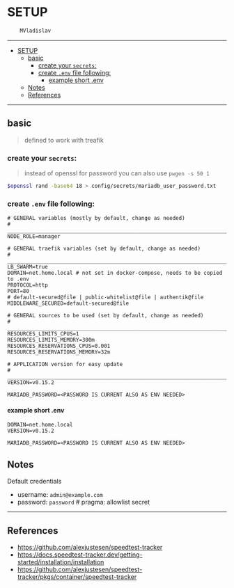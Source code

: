 # SETUP

```sh
    MVladislav
```

---

- [SETUP](#setup)
  - [basic](#basic)
    - [create your `secrets`:](#create-your-secrets)
    - [create `.env` file following:](#create-env-file-following)
      - [example short .env](#example-short-env)
  - [Notes](#notes)
  - [References](#references)

---

## basic

> defined to work with treafik

### create your `secrets`:

> instead of openssl for password you can also use `pwgen -s 50 1`

```sh
$openssl rand -base64 18 > config/secrets/mariadb_user_password.txt
```

### create `.env` file following:

```env
# GENERAL variables (mostly by default, change as needed)
# ______________________________________________________________________________
NODE_ROLE=manager

# GENERAL traefik variables (set by default, change as needed)
# ______________________________________________________________________________
LB_SWARM=true
DOMAIN=net.home.local # not set in docker-compose, needs to be copied to .env
PROTOCOL=http
PORT=80
# default-secured@file | public-whitelist@file | authentik@file
MIDDLEWARE_SECURED=default-secured@file

# GENERAL sources to be used (set by default, change as needed)
# ______________________________________________________________________________
RESOURCES_LIMITS_CPUS=1
RESOURCES_LIMITS_MEMORY=300m
RESOURCES_RESERVATIONS_CPUS=0.001
RESOURCES_RESERVATIONS_MEMORY=32m

# APPLICATION version for easy update
# ______________________________________________________________________________
VERSION=v0.15.2

MARIADB_PASSWORD=<PASSWORD IS CURRENT ALSO AS ENV NEEDED>
```

#### example short .env

```env
DOMAIN=net.home.local
VERSION=v0.15.2

MARIADB_PASSWORD=<PASSWORD IS CURRENT ALSO AS ENV NEEDED>
```

## Notes

Default credentials

- username: `admin@example.com`
- password: `password` # pragma: allowlist secret

---

## References

- <https://github.com/alexjustesen/speedtest-tracker>
- <https://docs.speedtest-tracker.dev/getting-started/installation/installation>
- <https://github.com/alexjustesen/speedtest-tracker/pkgs/container/speedtest-tracker>
